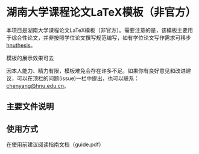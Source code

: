 # 湖南大学课程论文LaTeX模板（非官方）
本项目是湖南大学课程论文LaTeX模板（非官方）。需要注意的是，该模板主要用于综合性论文，并非按照学位论文撰写规范编写，如有学位论文写作需求可移步
[hnuthesis](https://github.com/yusanshi/hnuthesis)。

模板的展示效果可去

因本人能力、精力有限，模板难免会存在许多不足。如果你有良好意见和改进建议，可以在顶栏的问题(issue)一栏中提出，也可以联系：chenyang@hnu.edu.cn。

## 主要文件说明


## 使用方式


在使用前建议阅读指南文档（guide.pdf）

